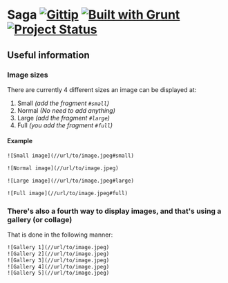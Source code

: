 Saga [![Gittip](http://img.shields.io/gittip/reedyn.svg)](https://www.gittip.com/reedyn/) [![Built with Grunt](http://cdn.gruntjs.com/builtwith.png)](http://gruntjs.com/) [![Project Status](http://stillmaintained.com/Reedyn/Saga.png)](http://stillmaintained.com/Reedyn/Saga)
====

## Useful information


### Image sizes
There are currently 4 different sizes an image can be displayed at:

 1. Small *(add the fragment `#small`)*
 2. Normal *(No need to add anything)*
 2. Large *(add the fragment `#large`)*
 3. Full *(you add the fragment `#full`)*

#### Example

```html
![Small image](//url/to/image.jpeg#small)

![Normal image](//url/to/image.jpeg)

![Large image](//url/to/image.jpeg#large)

![Full image](//url/to/image.jpeg#full)
```
 
### There's also a fourth way to display images, and that's using a gallery (or collage)
That is done in the following manner:
```html
![Gallery 1](//url/to/image.jpeg)
![Gallery 2](//url/to/image.jpeg)
![Gallery 3](//url/to/image.jpeg)
![Gallery 4](//url/to/image.jpeg)
![Gallery 5](//url/to/image.jpeg)
```
